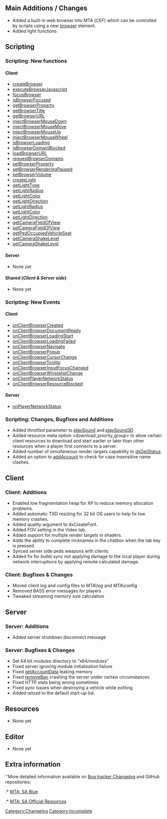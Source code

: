Main Additions / Changes
------------------------

-   Added a built-in web browser into MTA (*CEF*) which can be controlled by scripts using a new [browser](/docs/element/browser.md "wikilink") element.
-   Added light functions

Scripting
---------

### Scripting: New functions

#### Client

-   [createBrowser](/docs/createbrowser.md "wikilink")
-   [executeBrowserJavascript](/docs/executebrowserjavascript.md "wikilink")
-   [focusBrowser](/docs/focusbrowser.md "wikilink")
-   [isBrowserFocused](/docs/isbrowserfocused.md "wikilink")
-   [getBrowserProperty](/docs/getbrowserproperty.md "wikilink")
-   [getBrowserTitle](/docs/getbrowsertitle.md "wikilink")
-   [getBrowserURL](/docs/getbrowserurl.md "wikilink")
-   [injectBrowserMouseDown](/docs/injectbrowsermousedown.md "wikilink")
-   [injectBrowserMouseMove](/docs/injectbrowsermousemove.md "wikilink")
-   [injectBrowserMouseUp](/docs/injectbrowsermouseup.md "wikilink")
-   [injectBrowserMouseWheel](/docs/injectbrowsermousewheel.md "wikilink")
-   [isBrowserLoading](/docs/isbrowserloading.md "wikilink")
-   [isBrowserDomainBlocked](/docs/isbrowserdomainblocked.md "wikilink")
-   [loadBrowserURL](/docs/loadbrowserurl.md "wikilink")
-   [requestBrowserDomains](/docs/requestbrowserdomains.md "wikilink")
-   [setBrowserProperty](/docs/setbrowserproperty.md "wikilink")
-   [setBrowserRenderingPaused](/docs/setbrowserrenderingpaused.md "wikilink")
-   [setBrowserVolume](/docs/setbrowservolume.md "wikilink")
-   [createLight](/docs/createlight.md "wikilink")
-   [getLightType](/docs/getlighttype.md "wikilink")
-   [getLightRadius](/docs/getlightradius.md "wikilink")
-   [getLightColor](/docs/getlightcolor.md "wikilink")
-   [getLightDirection](/docs/getlightdirection.md "wikilink")
-   [setLightRadius](/docs/setlightradius.md "wikilink")
-   [setLightColor](/docs/setlightcolor.md "wikilink")
-   [setLightDirection](/docs/setlightdirection.md "wikilink")
-   [getCameraFieldOfView](/docs/getcamerafieldofview.md "wikilink")
-   [setCameraFieldOfView](/docs/setcamerafieldofview.md "wikilink")
-   [getPedOccupiedVehicleSeat](/docs/getpedoccupiedvehicleseat.md "wikilink")
-   [getCameraShakeLevel](/docs/getcamerashakelevel.md "wikilink")
-   [setCameraShakeLevel](/docs/setcamerashakelevel.md "wikilink")

#### Server

-   None yet

#### Shared (*Client & Server side*)

-   None yet

### Scripting: New Events

#### Client

-   [onClientBrowserCreated](/docs/onclientbrowsercreated.md "wikilink")
-   [onClientBrowserDocumentReady](/docs/onclientbrowserdocumentready.md "wikilink")
-   [onClientBrowserLoadingStart](/docs/onclientbrowserloadingstart.md "wikilink")
-   [onClientBrowserLoadingFailed](/docs/onclientbrowserloadingfailed.md "wikilink")
-   [onClientBrowserNavigate](/docs/onclientbrowsernavigate.md "wikilink")
-   [onClientBrowserPopup](/docs/onclientbrowserpopup.md "wikilink")
-   [onClientBrowserCursorChange](/docs/onclientbrowsercursorchange.md "wikilink")
-   [onClientBrowserTooltip](/docs/onclientbrowsertooltip.md "wikilink")
-   [onClientBrowserInputFocusChanged](/docs/onclientbrowserinputfocuschanged.md "wikilink")
-   [onClientBrowserWhistelistChange](/docs/onclientbrowserwhistelistchange.md "wikilink")
-   [onClientPlayerNetworkStatus](/docs/onclientplayernetworkstatus.md "wikilink")
-   [onClientBrowserResourceBlocked](/docs/onclientbrowserresourceblocked.md "wikilink")

#### Server

-   [onPlayerNetworkStatus](/docs/onplayernetworkstatus.md "wikilink")

### Scripting: Changes, Bugfixes and Additions

-   Added *throttled* parameter to [playSound](/docs/playsound.md "wikilink") and [playSound3D](/playSound3D.md "wikilink")
-   Added resource meta option <download_priority_group> to allow certain client resources to download and start earlier or later than other resources when a player first connects to a server.
-   Added number of simultaneous render targets capability to [dxGetStatus](/docs/dxgetstatus.md "wikilink").
-   Added an option to [addAccount](/docs/addaccount.md "wikilink") to check for case insensitive name clashes.

Client
------

### Client: Additions

-   Enabled low fragmentation heap for XP to reduce memory allocation problems.
-   Added automatic TXD resizing for 32 bit OS users to help fix low memory crashes.
-   Added quality argument to dxCreateFont.
-   Added FOV setting in the Video tab.
-   Added support for multiple render targets in shaders.
-   Adds the ability to complete nicknames in the chatbox when the tab key is pressed.
-   Synced server side peds weapons with clients.
-   Added fix for bullet sync not applying damage to the local player during network interruptions by applying remote calculated damage.

### Client: Bugfixes & Changes

-   Moved client log and config files to MTA\\log and MTA\\config
-   Removed BASS error messages for players
-   Tweaked streaming memory size calculation

Server
------

### Server: Additions

-   Added server shutdown disconnect message

### Server: Bugfixes & Changes

-   Set 64 bit modules directory to “x64/modules”
-   Fixed server ignoring module initialization failure
-   Fixed [getAccountData](/docs/getaccountdata.md "wikilink") leaking memory
-   Fixed [removeBan](/docs/removeban.md "wikilink") crashing the server under certain circumstances
-   Fixed HTTP stats being wrong sometimes
-   Fixed sync issues when destroying a vehicle while exitting
-   Added reload to the default start-up list.

Resources
---------

-   None yet

Editor
------

-   None yet

Extra information
-----------------

''More detailed information available on [Bug tracker Changelog](https://bugs.multitheftauto.com/changelog_page.php) and GitHub repositories:

:\* [MTA: SA Blue](https://github.com/multitheftauto/mtasa-blue)

:\* [MTA: SA Official Resources](https://github.com/multitheftauto/mtasa-resources)

[Category:Changelog](/docs/category:changelog.md "wikilink") [Category:Incomplete](/Category:Incomplete.md "wikilink")

